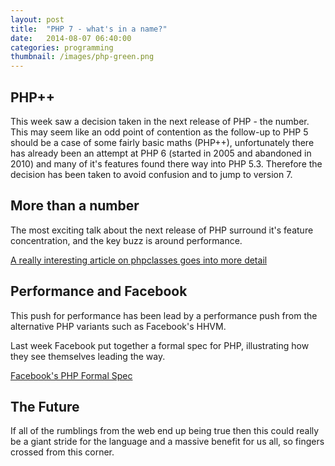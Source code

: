 ```yaml
---
layout: post
title:  "PHP 7 - what's in a name?"
date:   2014-08-07 06:40:00
categories: programming
thumbnail: /images/php-green.png
---
```


## PHP++

This week saw a decision taken in the next release of PHP - the number. 
This may seem like an odd point of contention as the follow-up to PHP 5 should be a case of some fairly basic maths (PHP++), 
unfortunately there has already been an attempt at PHP 6 (started in 2005 and abandoned in 2010) and many of it's features found
there way into PHP 5.3. Therefore the decision has been taken to avoid confusion and to jump to version 7.

## More than a number

The most exciting talk about the next release of PHP surround it's feature concentration, and the key buzz is around performance.

[A really interesting article on phpclasses goes into more detail](http://www.phpclasses.org/blog/post/242-PHP-7-Features-and-Release-Date.html)

## Performance and Facebook

This push for performance has been lead by a performance push from the alternative PHP variants such as Facebook's HHVM.

Last week Facebook put together a formal spec for PHP, illustrating how they see themselves leading the way. 

[Facebook's PHP Formal Spec](https://github.com/php/php-langspec/tree/master/spec)

## The Future

If all of the rumblings from the web end up being true then this could really be a giant stride for the language and a massive benefit for us all, so fingers crossed from this corner.
